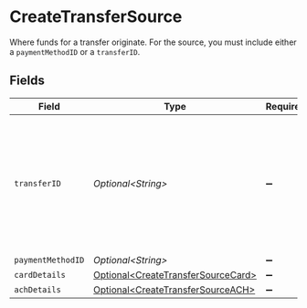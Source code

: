 # CreateTransferSource

Where funds for a transfer originate. For the source, you must include either a `paymentMethodID` or a `transferID`.


## Fields

| Field                                                                                                                                                                   | Type                                                                                                                                                                    | Required                                                                                                                                                                | Description                                                                                                                                                             |
| ----------------------------------------------------------------------------------------------------------------------------------------------------------------------- | ----------------------------------------------------------------------------------------------------------------------------------------------------------------------- | ----------------------------------------------------------------------------------------------------------------------------------------------------------------------- | ----------------------------------------------------------------------------------------------------------------------------------------------------------------------- |
| `transferID`                                                                                                                                                            | *Optional\<String>*                                                                                                                                                     | :heavy_minus_sign:                                                                                                                                                      | A `transferID` is used to create a [transfer group](https://docs.moov.io/guides/money-movement/transfer-groups/), <br/>associating the new transfer with a parent transfer. |
| `paymentMethodID`                                                                                                                                                       | *Optional\<String>*                                                                                                                                                     | :heavy_minus_sign:                                                                                                                                                      | N/A                                                                                                                                                                     |
| `cardDetails`                                                                                                                                                           | [Optional\<CreateTransferSourceCard>](../../models/components/CreateTransferSourceCard.md)                                                                              | :heavy_minus_sign:                                                                                                                                                      | N/A                                                                                                                                                                     |
| `achDetails`                                                                                                                                                            | [Optional\<CreateTransferSourceACH>](../../models/components/CreateTransferSourceACH.md)                                                                                | :heavy_minus_sign:                                                                                                                                                      | N/A                                                                                                                                                                     |